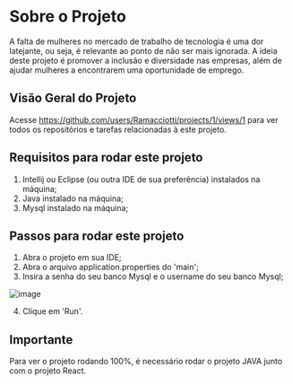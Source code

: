 # Sobre o Projeto

A falta de mulheres no mercado de trabalho de tecnologia é uma dor latejante, ou seja, é relevante ao ponto de não ser mais ignorada. A ideia deste projeto é promover a inclusão e diversidade nas empresas, além de ajudar mulheres a encontrarem uma oportunidade de emprego.

## Visão Geral do Projeto

Acesse https://github.com/users/Ramacciotti/projects/1/views/1 para ver todos os repositórios e tarefas relacionadas à este projeto.

## Requisitos para rodar este projeto

1) Intellij ou Eclipse (ou outra IDE de sua preferência) instalados na máquina;
2) Java instalado na máquina;
3) Mysql instalado na máquina;

## Passos para rodar este projeto

1) Abra o projeto em sua IDE;
2) Abra o arquivo application.properties do 'main';
3) Insira a senha do seu banco Mysql e o username do seu banco Mysql;

![image](https://user-images.githubusercontent.com/32496953/153713887-0ac725b7-6e7e-4d9d-89fe-e98577683efa.png)

4) Clique em 'Run'.

## Importante

Para ver o projeto rodando 100%, é necessário rodar o projeto JAVA junto com o projeto React.

